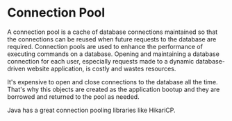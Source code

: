 # Connection Pool

A connection pool is a cache of database connections maintained so that the connections can be reused when future requests to the database are required. Connection pools are used to enhance the performance of executing commands on a database. Opening and maintaining a database connection for each user, especially requests made to a dynamic database-driven website application, is costly and wastes resources.

It's expensive to open and close connections to the database all the time. That's why this objects are created as the application bootup and they are borrowed and returned to the pool as needed.

Java has a great connection pooling libraries like HikariCP.
